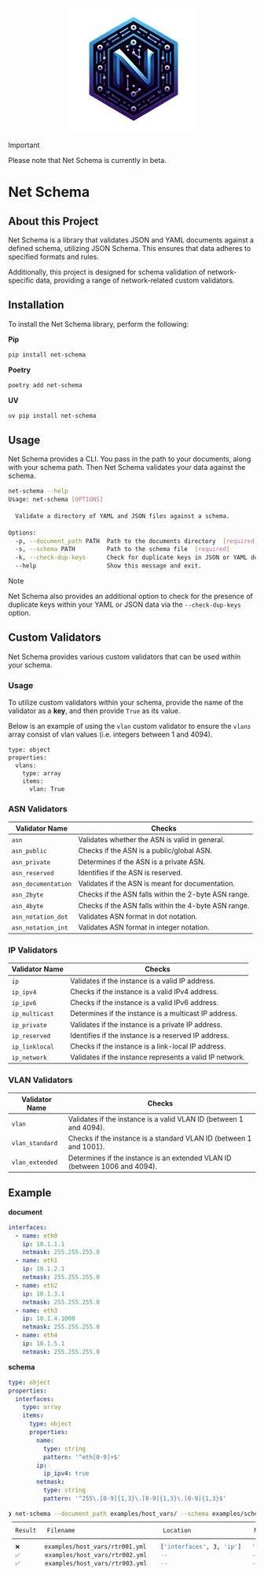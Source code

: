 <div align="center">
  <img src="https://github.com/packetcoders/net-schema/blob/development/logo.png?raw=True">
  <p></p>
</div>

> [!IMPORTANT]
> Please note that Net Schema is currently in beta.

# Net Schema

## About this Project

Net Schema is a library that validates JSON and YAML documents against a defined schema, utilizing JSON Schema. This ensures that data adheres to specified formats and rules.

Additionally, this project is designed for schema validation of network-specific data, providing a range of network-related custom validators.

## Installation

To install the Net Schema library, perform the following:

**Pip**

```bash
pip install net-schema
```

**Poetry**

```bash
poetry add net-schema
```

**UV**

```bash
uv pip install net-schema
```

## Usage
Net Schema provides a CLI. You pass in the path to your documents, along with your schema path. Then Net Schema validates your data against the schema.

```bash
net-schema --help
Usage: net-schema [OPTIONS]

  Validate a directory of YAML and JSON files against a schema.

Options:
  -p, --document_path PATH  Path to the documents directory  [required]
  -s, --schema PATH         Path to the schema file  [required]
  -k, --check-dup-keys      Check for duplicate keys in JSON or YAML documents
  --help                    Show this message and exit.
```

> [!NOTE]
> Net Schema also provides an additional option to check for the presence of duplicate keys within your YAML or JSON data via the `--check-dup-keys` option.

## Custom Validators

Net Schema provides various custom validators that can be used within your schema.

### Usage

To utilize custom validators within your schema, provide the name of the validator as a **key**, and then provide `True` as its value.

Below is an example of using the `vlan` custom validator to ensure the `vlans` array consist of vlan values (i.e. integers between 1 and 4094).

```
type: object
properties:
  vlans:
    type: array
    items:
      vlan: True
```

### ASN Validators

| Validator Name         | Checks                                                      |
|------------------------|-------------------------------------------------------------|
| `asn`                  | Validates whether the ASN is valid in general.              |
| `asn_public`           | Checks if the ASN is a public/global ASN.                   |
| `asn_private`          | Determines if the ASN is a private ASN.                     |
| `asn_reserved`         | Identifies if the ASN is reserved.                          |
| `asn_documentation`    | Validates if the ASN is meant for documentation.            |
| `asn_2byte`            | Checks if the ASN falls within the 2-byte ASN range.        |
| `asn_4byte`            | Checks if the ASN falls within the 4-byte ASN range.        |
| `asn_notation_dot`     | Validates ASN format in dot notation.                       |
| `asn_notation_int`     | Validates ASN format in integer notation.

### IP Validators

| Validator Name   | Checks                                                         |
|------------------|----------------------------------------------------------------|
| `ip`             | Validates if the instance is a valid IP address.               |
| `ip_ipv4`        | Checks if the instance is a valid IPv4 address.                |
| `ip_ipv6`        | Checks if the instance is a valid IPv6 address.                |
| `ip_multicast`   | Determines if the instance is a multicast IP address.          |
| `ip_private`     | Validates if the instance is a private IP address.             |
| `ip_reserved`    | Identifies if the instance is a reserved IP address.           |
| `ip_linklocal`   | Checks if the instance is a link-local IP address.             |
| `ip_network`     | Validates if the instance represents a valid IP network.       |

### VLAN Validators

| Validator Name    | Checks                                                                       |
|-------------------|------------------------------------------------------------------------------|
| `vlan`            | Validates if the instance is a valid VLAN ID (between 1 and 4094).           |
| `vlan_standard`   | Checks if the instance is a standard VLAN ID (between 1 and 1001).           |
| `vlan_extended`   | Determines if the instance is an extended VLAN ID (between 1006 and 4094).   |




## Example

**document**
```yaml
interfaces:
  - name: eth0
    ip: 10.1.1.1
    netmask: 255.255.255.0
  - name: eth1
    ip: 10.1.2.1
    netmask: 255.255.255.0
  - name: eth2
    ip: 10.1.3.1
    netmask: 255.255.255.0
  - name: eth3
    ip: 10.1.4.1000
    netmask: 255.255.255.0
  - name: eth4
    ip: 10.1.5.1
    netmask: 255.255.255.0
```

**schema**
```yaml
type: object
properties:
  interfaces:
    type: array
    items:
      type: object
      properties:
        name:
          type: string
          pattern: '^eth[0-9]+$'
        ip:
          ip_ipv4: true
        netmask:
          type: string
          pattern: '^255\.[0-9]{1,3}\.[0-9]{1,3}\.[0-9]{1,3}$'
```

```bash
❯ net-schema --document_path examples/host_vars/ --schema examples/schema.yaml --check-dup-keys
 ───────────────────────────────────────────────────────────────────────────────────────────────────
  Result   Filename                         Location                  Msg
 ───────────────────────────────────────────────────────────────────────────────────────────────────
  ❌       examples/host_vars/rtr001.yml    ['interfaces', 3, 'ip']   '10.1.4.1000' is not a 'ipv4'
  ✅       examples/host_vars/rtr002.yml    --                        --
  ✅       examples/host_vars/rtr003.yml    --                        --
```
